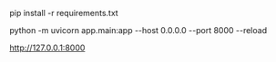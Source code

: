 pip install -r requirements.txt

python -m uvicorn app.main:app --host 0.0.0.0 --port 8000 --reload

http://127.0.0.1:8000
